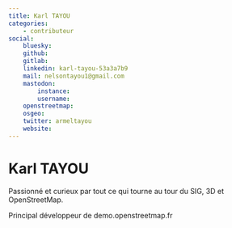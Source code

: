 ```yaml
---
title: Karl TAYOU
categories:
    - contributeur
social:
    bluesky:
    github:
    gitlab:
    linkedin: karl-tayou-53a3a7b9
    mail: nelsontayou1@gmail.com
    mastodon:
        instance:
        username:
    openstreetmap:
    osgeo:
    twitter: armeltayou
    website:
---
```


# Karl TAYOU

<!-- --8<-- [start:author-sign-block] -->

Passionné et curieux par tout ce qui tourne au tour du SIG, 3D et OpenStreetMap.

Principal développeur de demo.openstreetmap.fr

<!-- --8<-- [end:author-sign-block] -->
